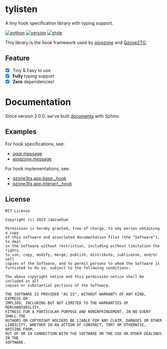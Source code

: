 # tylisten

A tiny hook specification library with typing support.

[![python](https://img.shields.io/pypi/pyversions/tylisten?logo=python&logoColor=white)][home]
[![version](https://img.shields.io/pypi/v/tylisten?logo=python)][pypi]
[![style](https://img.shields.io/badge/code%20style-black-000000.svg)](https://github.com/psf/black)

This library is the hook framework used by [aioqzone][aioqzone] and [Qzone2TG][Qzone2TG].

## Feature

- [x] Tiny & Easy to use
- [x] **Fully** typing support
- [x] **Zero** dependencies!

# Documentation

Since version 2.0.0, we've built [documents][doc] with _Sphinx_.

## Examples

For hook specifications, see:

- [qqqr.message](https://github.com/aioqzone/aioqzone/blob/beta/src/qqqr/message.py)
- [aioqzone.message](https://github.com/aioqzone/aioqzone/blob/beta/src/aioqzone/message.py)

For hook implementations, see:

- [qzone3tg.app.base._hook][Qzone2TG]
- [qzone3tg.app.interact._hook][Qzone2TG]

## License

```
MIT License

Copyright (c) 2023 JamzumSum

Permission is hereby granted, free of charge, to any person obtaining a copy
of this software and associated documentation files (the "Software"), to deal
in the Software without restriction, including without limitation the rights
to use, copy, modify, merge, publish, distribute, sublicense, and/or sell
copies of the Software, and to permit persons to whom the Software is
furnished to do so, subject to the following conditions:

The above copyright notice and this permission notice shall be included in all
copies or substantial portions of the Software.

THE SOFTWARE IS PROVIDED "AS IS", WITHOUT WARRANTY OF ANY KIND, EXPRESS OR
IMPLIED, INCLUDING BUT NOT LIMITED TO THE WARRANTIES OF MERCHANTABILITY,
FITNESS FOR A PARTICULAR PURPOSE AND NONINFRINGEMENT. IN NO EVENT SHALL THE
AUTHORS OR COPYRIGHT HOLDERS BE LIABLE FOR ANY CLAIM, DAMAGES OR OTHER
LIABILITY, WHETHER IN AN ACTION OF CONTRACT, TORT OR OTHERWISE, ARISING FROM,
OUT OF OR IN CONNECTION WITH THE SOFTWARE OR THE USE OR OTHER DEALINGS IN THE
SOFTWARE.
```


[home]: https://github.com/JamzumSum/tylisten "A tiny hook specification library with typing support."
[pypi]: https://pypi.org/project/tylisten "A tiny hook specification library with typing support."
[aioqzone]: https://github.com/aioqzone/aioqzone "A python wrapper for Qzone web login and Qzone http api."
[Qzone2TG]: https://github.com/aioqzone/Qzone2TG "Forward Qzone Feeds to Telegram."
[doc]: https://jamzumsum.github.io/tylisten "tylisten documentation"

